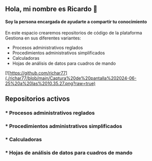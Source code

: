 ## Hola, mi nombre es Ricardo 👋

#### Soy la persona encargada de ayudarte a compartir tu conocimiento

En este espacio crearemos repositorios de código de la plataforma Gestiona en sus diferentes variantes:

- Procesos administrativos reglados
- Procedimientos administrativos simplificados
- Calculadoras
- Hojas de análisis de datos para cuadros de mando

[![https://github.com/richar77](./richar77/blob/main/Captura%20de%20pantalla%202024-06-25%20a%20las%2010.35.27.png?raw=true)

## Repositorios activos

### * Procesos administrativos reglados
### * Procedimientos administrativos simplificados
### * Calculadoras
### * Hojas de análisis de datos para cuadros de mando


<!--
**richar77/richar77** is a ✨ _special_ ✨ repository because its `README.md` (this file) appears on your GitHub profile.

Here are some ideas to get you started:

- 🔭 I’m currently working on ...
- 🌱 I’m currently learning ...
- 👯 I’m looking to collaborate on ...
- 🤔 I’m looking for help with ...
- 💬 Ask me about ...
- 📫 How to reach me: ...
- 😄 Pronouns: ...
- ⚡ Fun fact: ...
-->
